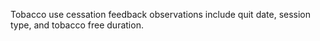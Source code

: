  Tobacco use cessation feedback observations include quit date, session type, and tobacco free duration.